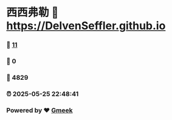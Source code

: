 # 西西弗勒 :link: https://DelvenSeffler.github.io 
### :page_facing_up: [11](https://DelvenSeffler.github.io/tag.html) 
### :speech_balloon: 0 
### :hibiscus: 4829 
### :alarm_clock: 2025-05-25 22:48:41 
### Powered by :heart: [Gmeek](https://github.com/Meekdai/Gmeek)
